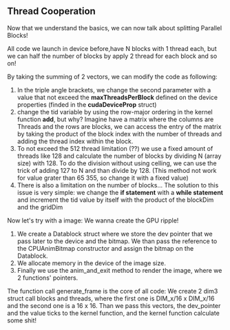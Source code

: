 ## Thread Cooperation

Now that we understand the basics, we can now talk about splitting Parallel Blocks!

All code we launch in device before,have N blocks with 1 thread each, but we can half the number of blocks by apply 2 thread for each block and so on!

By taking the summing of 2 vectors, we can modify the code as following:

1. In the triple angle brackets, we change the second parameter with a value that not exceed the **maxThreadsPerBlock** defined on the device properties (finded in the **cudaDeviceProp** struct)
2. change the tid variable by using the row-major ordering in the kernel function **add**, but why? Imagine have a matrix where the columns are Threads and the rows are blocks, we can access the entry of the matrix by taking the product of the block index with the number of threads and adding the thread index within the block.
3. To not exceed the 512 thread limitation (??) we use a fixed amount of threads like 128 and calculate the number of blocks by dividing N (array size) with 128. To do the division without using celling, we can use the trick of adding 127 to N and than divide by 128. (This method not work for value grater than 65 355, so change it with a fixed value)
4. There is also a limitation on the number of blocks... The solution to this issue is very simple: we change the **if statement** with a **while statement** and increment the tid value by itself with the product of the blockDim and the gridDim


Now let's try with a image: We wanna create the GPU ripple!

1. We create a Datablock struct where we store the dev pointer that we pass later to the device and the bitmap. We than pass the reference to the CPUAnimBitmap constructor and assign the bitmap on the Datablock.
2. We allocate memory in the device of the image size.
3. Finally we use the anim_and_exit method to render the image, where we 2 functions' pointers.

The function call generate_frame is the core of all code: We create 2 dim3 struct call blocks and threads, where the first one is DIM_x/16 x DIM_x/16 and the second one is a 16 x 16.
Than we pass this vectors, the dev_pointer and the value ticks to the kernel function, and the kernel function calculate some shit!
